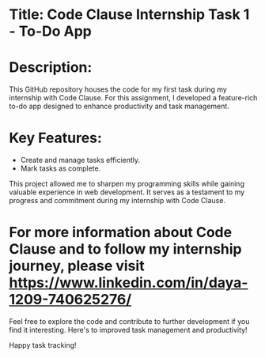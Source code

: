 # Title: Code Clause Internship Task 1 - To-Do App

# Description:
This GitHub repository houses the code for my first task during my internship with Code Clause. For this assignment, I developed a feature-rich to-do app designed to enhance productivity and task management.

# Key Features:
- Create and manage tasks efficiently.
- Mark tasks as complete.

This project allowed me to sharpen my programming skills while gaining valuable experience in web development. It serves as a testament to my progress and commitment during my internship with Code Clause.

# For more information about Code Clause and to follow my internship journey, please visit https://www.linkedin.com/in/daya-1209-740625276/

Feel free to explore the code and contribute to further development if you find it interesting. Here's to improved task management and productivity!

Happy task tracking!
